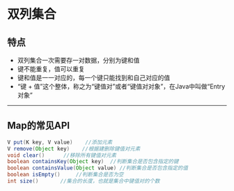 # 双列集合

## 特点

- 双列集合一次需要存一对数据，分别为键和值
- 键不能重复，值可以重复
- 键和值是一一对应的，每一个键只能找到和自己对应的值
- “键 + 值”这个整体，称之为“键值对”或者“键值对对象”，在Java中叫做“Entry对象”

---

## Map的常见API

```java
V put(K key, V value)    //添加元素
V remove(Object key)    //根据建删除键值对元素
void clear()      //移除所有键值对元素
boolean containsKey(Object key)  //判断集合是否包含指定的键
boolean containsValue(Object value) //判断集合是否包含指定的值
boolean isEmpty()     //判断集合是否为空
int size()       //集合的长度，也就是集合中键值对的个数
```
